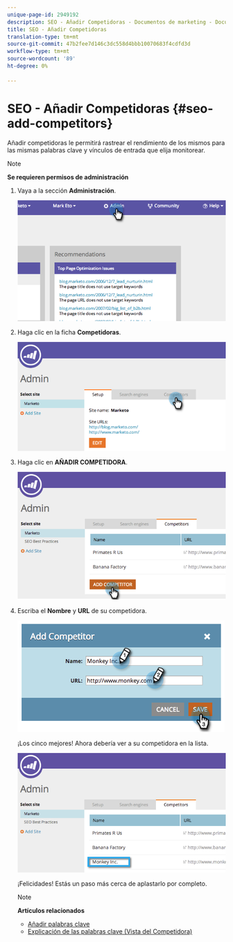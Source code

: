 ```yaml
---
unique-page-id: 2949192
description: SEO - Añadir Competidoras - Documentos de marketing - Documentación del producto
title: SEO - Añadir Competidoras
translation-type: tm+mt
source-git-commit: 47b2fee7d146c3dc558d4bbb10070683f4cdfd3d
workflow-type: tm+mt
source-wordcount: '89'
ht-degree: 0%

---
```



# SEO - Añadir Competidoras {#seo-add-competitors}

Añadir competidoras le permitirá rastrear el rendimiento de los mismos para las mismas palabras clave y vínculos de entrada que elija monitorear.

>[!NOTE]
>
>**Se requieren permisos de administración**

1. Vaya a la sección **Administración**.

   ![](assets/image2014-9-17-21-3a12-3a15.png)

1. Haga clic en la ficha **Competidoras**.

   ![](assets/image2014-9-17-21-3a12-3a31.png)

1. Haga clic en **AÑADIR COMPETIDORA**.

   ![](assets/image2014-9-17-21-3a12-3a38.png)

1. Escriba el **Nombre** y **URL** de su competidora.

   ![](assets/image2014-9-17-21-3a13-3a5.png)

   ¡Los cinco mejores! Ahora debería ver a su competidora en la lista.

   ![](assets/image2014-9-17-21-3a13-3a14.png)

   ¡Felicidades! Estás un paso más cerca de aplastarlo por completo.

   >[!NOTE]
   >
   >**Artículos relacionados**
   >
   >    
   >    
   >    * [Añadir palabras clave](../../../../product-docs/additional-apps/seo/keywords/seo-add-keywords.md)
   >    * [Explicación de las palabras clave (Vista del Competidora)](../../../../product-docs/additional-apps/seo/keywords/seo-understanding-keywords.md)


